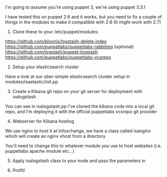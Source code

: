 I'm going to assume you're using puppet 3, we're using puppet 3.3.1

I have tested this on puppet 2.6 and it works, but you need to fix a couple of things in the modules to make it compatible with 2.6 (It might work with 2.7)

1. Clone these to your /etc/puppet/modules:

https://github.com/bloonix/logstash-delete-index
https://github.com/puppetlabs/puppetlabs-rabbitmq (optional)
https://github.com/logstash/puppet-logstash
https://github.com/puppetlabs/puppetlabs-vcsrepo

2. Setup your elasticsearch cluster

Have a look at our uber-simple elasticsearch cluster setup in modules/ixaelastic/init.pp

3. Create a Kibana git repo on your git server for deployment with ixalogstash

You can see in ixalogstash.pp I've cloned the kibana code into a local git repo, and I'm deploying it with the official puppetlabs vcsrepo git provider

4. Webserver for Kibana hosting

We use nginx to host it at Infoxchange, we have a class called ixanginx which will create an nginx vhost from a directory

You'll need to change this to whatever module you use to host websites (i.e. puppetlabs apache module etc...)

5. Apply ixalogstash class to your node and pass the parameters in

6. Profit!
